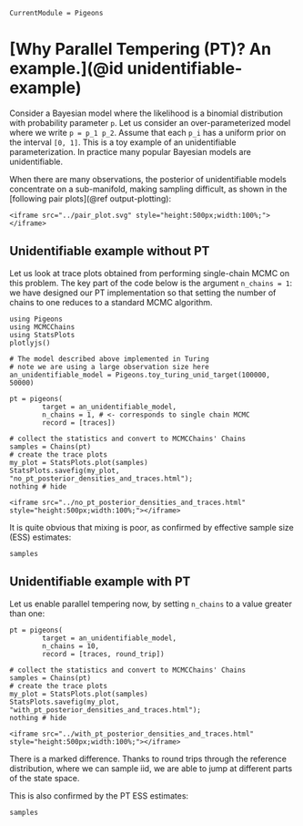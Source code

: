 ```@meta
CurrentModule = Pigeons
```

# [Why Parallel Tempering (PT)? An example.](@id unidentifiable-example)

Consider a Bayesian model where the likelihood is a binomial distribution with probability parameter ``p``. 
Let us consider an over-parameterized model where we 
write ``p = p_1 p_2``. Assume that each ``p_i`` has a uniform prior on the interval ``[0, 1]``.
This is a toy example of an unidentifiable parameterization.
In practice many popular 
Bayesian models are unidentifiable. 

When there are many observations, the posterior of 
unidentifiable models concentrate on a sub-manifold, 
making sampling difficult, as shown in the [following pair plots](@ref output-plotting):
 
```@raw html
<iframe src="../pair_plot.svg" style="height:500px;width:100%;"></iframe>
```

## Unidentifiable example without PT

Let us look at trace plots obtained from performing 
single-chain MCMC on this problem. 
The key part of the code below is the argument 
`n_chains = 1`: we have designed our PT implementation 
so that setting the number of chains to one reduces to a 
standard MCMC algorithm. 

```@example why
using Pigeons
using MCMCChains
using StatsPlots
plotlyjs()

# The model described above implemented in Turing
# note we are using a large observation size here
an_unidentifiable_model = Pigeons.toy_turing_unid_target(100000, 50000)

pt = pigeons(
        target = an_unidentifiable_model, 
        n_chains = 1, # <- corresponds to single chain MCMC
        record = [traces])

# collect the statistics and convert to MCMCChains' Chains
samples = Chains(pt)
# create the trace plots
my_plot = StatsPlots.plot(samples)
StatsPlots.savefig(my_plot, "no_pt_posterior_densities_and_traces.html"); 
nothing # hide
```

```@raw html
<iframe src="../no_pt_posterior_densities_and_traces.html" style="height:500px;width:100%;"></iframe>
```

It is quite obvious that mixing is poor, as confirmed by effective sample size (ESS) estimates:

```@example why
samples
```


## Unidentifiable example with PT

Let us enable parallel tempering now, by setting 
`n_chains` to a value greater than one:

```@example why
pt = pigeons(
        target = an_unidentifiable_model, 
        n_chains = 10, 
        record = [traces, round_trip])

# collect the statistics and convert to MCMCChains' Chains
samples = Chains(pt)
# create the trace plots
my_plot = StatsPlots.plot(samples)
StatsPlots.savefig(my_plot, "with_pt_posterior_densities_and_traces.html"); 
nothing # hide
```

```@raw html
<iframe src="../with_pt_posterior_densities_and_traces.html" style="height:500px;width:100%;"></iframe>
```

There is a marked difference. 
Thanks to round trips through the reference distribution, 
where we can sample iid, we are able to jump at different 
parts of the state space. 

This is also confirmed by the PT ESS estimates:

```@example why
samples
```
